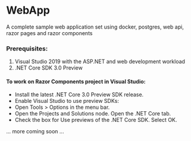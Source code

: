 # WebApp
A complete sample web application set using docker, postgres, web api, razor pages and razor components

### Prerequisites:
 1. Visual Studio 2019 with the ASP.NET and web development workload
 2. .NET Core SDK 3.0 Preview
 
#### To work on Razor Components project in Visual Studio:
 * Install the latest .NET Core 3.0 Preview SDK release.
 * Enable Visual Studio to use preview SDKs:
 * Open Tools > Options in the menu bar.
 * Open the Projects and Solutions node. Open the .NET Core tab.
 * Check the box for Use previews of the .NET Core SDK. Select OK.
 
 ... more coming soon ...
